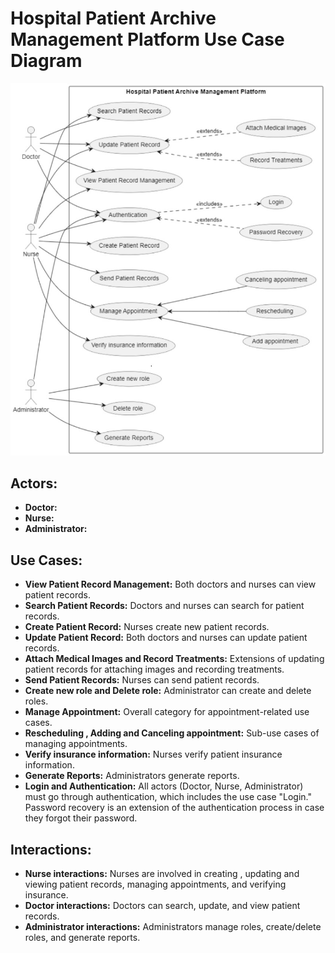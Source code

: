 # Hospital Patient Archive Management Platform Use Case Diagram
![usecase diagram](usecasediagram.jpg)
## Actors:
- **Doctor:** 
- **Nurse:** 
- **Administrator:**

## Use Cases:
- **View Patient Record Management:** Both doctors and nurses can view patient records.
- **Search Patient Records:** Doctors and nurses can search for patient records.
- **Create Patient Record:** Nurses create new patient records.
- **Update Patient Record:** Both doctors and nurses can update patient records.
- **Attach Medical Images and Record Treatments:** Extensions of updating patient records for attaching images and recording treatments.
- **Send Patient Records:** Nurses can send patient records.
- **Create new role and Delete role:** Administrator can create and delete roles.
- **Manage Appointment:** Overall category for appointment-related use cases.
- **Rescheduling , Adding and Canceling appointment:** Sub-use cases of managing appointments.
- **Verify insurance information:** Nurses verify patient insurance information.
- **Generate Reports:** Administrators generate reports.
- **Login and Authentication:** All actors (Doctor, Nurse, Administrator) must go through authentication, which includes the use case "Login." Password recovery is an extension of the authentication process in case they forgot their password.

## Interactions:
- **Nurse interactions:** Nurses are involved in creating , updating and viewing patient records, managing appointments, and verifying insurance.
- **Doctor interactions:** Doctors can search, update, and view patient records.
- **Administrator interactions:** Administrators manage roles, create/delete roles, and generate reports.

